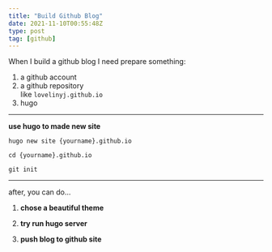 ```yaml
---
title: "Build Github Blog"
date: 2021-11-10T00:55:48Z
type: post
tag: [github]
---
```

When I build a github blog
I need prepare something:

1. a github account  
1. a github repository  
	like `lovelinyj.github.io`
1. hugo

---
**use hugo to made new site**
	
	hugo new site {yourname}.github.io

	cd {yourname}.github.io

	git init

---
after, you can do...

1. **chose a beautiful theme**

1. **try run hugo server**

1. **push blog to github site**